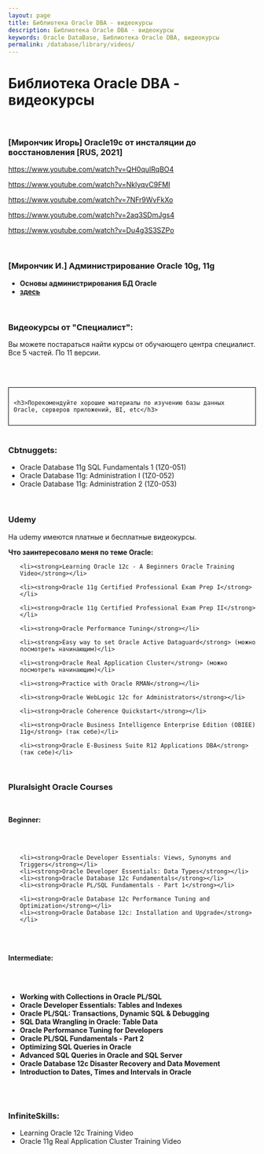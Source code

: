 ```yaml
---
layout: page
title: Библиотека Oracle DBA - видеокурсы
description: Библиотека Oracle DBA - видеокурсы
keywords: Oracle DataBase, Библиотека Oracle DBA, видеокурсы
permalink: /database/library/videos/
---
```


# Библиотека Oracle DBA - видеокурсы

<br/>

### [Мирончик Игорь] Oracle19с от инсталяции до восстановления [RUS, 2021]

https://www.youtube.com/watch?v=QH0quIRqBO4

https://www.youtube.com/watch?v=NklyqvC9FMI

https://www.youtube.com/watch?v=7NFr9WvFkXo

https://www.youtube.com/watch?v=2aq3SDmJgs4

https://www.youtube.com/watch?v=Du4g3S3SZPo

<br/>

### [Мирончик И.] Администрирование Oracle 10g, 11g

<ul>
	<li><strong>Основы администрирования БД Oracle</strong></li>
    <li><a href="http://www.youtube.com/view_play_list?p=6F78CB4058D30626"><strong>здесь</strong></a></li>

</ul>

<br/>

### Видеокурсы от "Специалист":

Вы можете постараться найти курсы от обучающего центра специалист. Все 5 частей. По 11 версии.

<br/><br/>

<div style="padding:10px; border:thin solid black;">

    <h3>Порекомендуйте хорошие материалы по изучению базы данных Oracle, серверов приложений, BI, etc</h3>

</div>

<br/>

### Cbtnuggets:

<ul>
	<li>Oracle Database 11g SQL Fundamentals 1 (1Z0-051)</li>
	<li>Oracle Database 11g: Administration I (1Z0-052)</li>
	<li>Oracle Database 11g: Administration 2 (1Z0-053)</li>

</ul>

<br/>

### Udemy

На udemy имеются платные и бесплатные видеокурсы.

**Что заинтересовало меня по теме Oracle:**

<ul>

    <li><strong>Learning Oracle 12c - A Beginners Oracle Training Video</strong></li>

    <li><strong>Oracle 11g Certified Professional Exam Prep I</strong></li>

    <li><strong>Oracle 11g Certified Professional Exam Prep II</strong></li>

    <li><strong>Oracle Performance Tuning</strong></li>

    <li><strong>Easy way to set Oracle Active Dataguard</strong> (можно посмотреть начинающим)</li>

    <li><strong>Oracle Real Application Cluster</strong> (можно посмотреть начинающим)</li>

    <li><strong>Practice with Oracle RMAN</strong></li>

    <li><strong>Oracle WebLogic 12c for Administrators</strong></li>

    <li><strong>Oracle Coherence Quickstart</strong></li>

    <li><strong>Oracle Business Intelligence Enterprise Edition (OBIEE) 11g</strong> (так себе)</li>

    <li><strong>Oracle E-Business Suite R12 Applications DBA</strong> (так себе)</li>

</ul>

<br/>

### Pluralsight Oracle Courses

<br/>

**Beginner:**

<br/><br/>

<ul>

    <li><strong>Oracle Developer Essentials: Views, Synonyms and Triggers</strong></li>
    <li><strong>Oracle Developer Essentials: Data Types</strong></li>
    <li><strong>Oracle Database 12c Fundamentals</strong></li>
    <li><strong>Oracle PL/SQL Fundamentals - Part 1</strong></li>

 	<li><strong>Oracle Database 12c Performance Tuning and Optimization</strong></li>
 	<li><strong>Oracle Database 12c: Installation and Upgrade</strong></li>

</ul>

<br/><br/>

**Intermediate:**

<br/><br/>

<ul>
	<li><strong>Working with Collections in Oracle PL/SQL</strong></li>
	<li><strong>Oracle Developer Essentials: Tables and Indexes</strong></li>
	<li><strong>Oracle PL/SQL: Transactions, Dynamic SQL & Debugging</strong></li>
	<li><strong>SQL Data Wrangling in Oracle: Table Data</strong></li>
	<li><strong>Oracle Performance Tuning for Developers</strong></li>
	<li><strong>Oracle PL/SQL Fundamentals - Part 2</strong></li>
	<li><strong>Optimizing SQL Queries in Oracle</strong></li>
	<li><strong>Advanced SQL Queries in Oracle and SQL Server</strong></li>
	<li><strong>Oracle Database 12c Disaster Recovery and Data Movement</strong></li>
	<li><strong>Introduction to Dates, Times and Intervals in Oracle</strong></li>
</ul>

<br/><br/>

### InfiniteSkills:

<ul>
	<li>Learning Oracle 12c Training Video</li>
	<li>Oracle 11g Real Application Cluster Training Video</li>
</ul>
